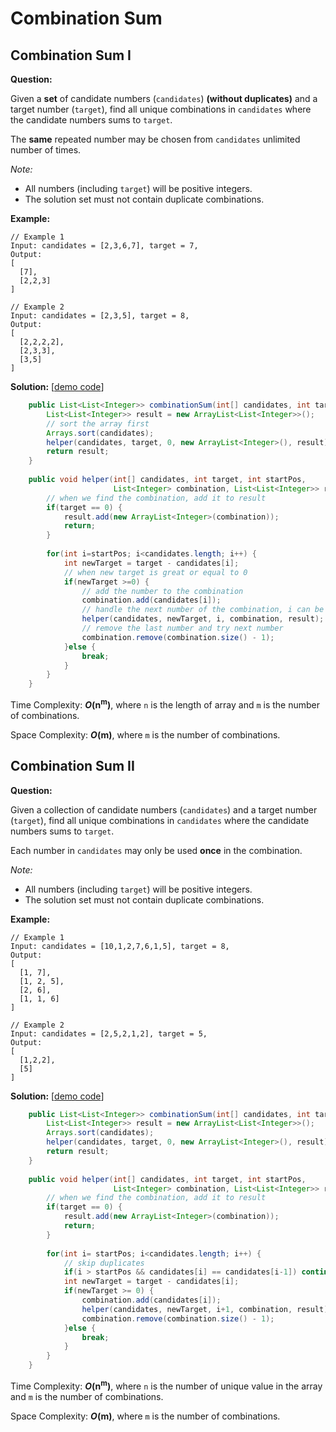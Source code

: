 # Combination Sum

## Combination Sum I

**Question:** 

Given a **set** of candidate numbers (`candidates`) **(without duplicates)** and a target number (`target`), find all unique combinations in `candidates` where the candidate numbers sums to `target`.

The **same** repeated number may be chosen from `candidates` unlimited number of times.

*Note:*

- All numbers (including `target`) will be positive integers.
- The solution set must not contain duplicate combinations.

**Example:** 

```
// Example 1
Input: candidates = [2,3,6,7], target = 7,
Output:
[
  [7],
  [2,2,3]
]

// Example 2
Input: candidates = [2,3,5], target = 8,
Output:
[
  [2,2,2,2],
  [2,3,3],
  [3,5]
]
```

**Solution:** [[demo code](https://github.com/AlfredYan/Algorithms_Practice/blob/master/code/CombinationSum.java)] 

```java
	public List<List<Integer>> combinationSum(int[] candidates, int target) {
        List<List<Integer>> result = new ArrayList<List<Integer>>();
        // sort the array first
        Arrays.sort(candidates);
        helper(candidates, target, 0, new ArrayList<Integer>(), result);
        return result;
    }
	
	public void helper(int[] candidates, int target, int startPos, 
                       List<Integer> combination, List<List<Integer>> result) {
		// when we find the combination, add it to result
		if(target == 0) {
			result.add(new ArrayList<Integer>(combination));
			return;
		}
		
		for(int i=startPos; i<candidates.length; i++) {
			int newTarget = target - candidates[i];
			// when new target is great or equal to 0
			if(newTarget >=0) {
				// add the number to the combination
				combination.add(candidates[i]);
				// handle the next number of the combination, i can be reused
				helper(candidates, newTarget, i, combination, result);
				// remove the last number and try next number
				combination.remove(combination.size() - 1);
			}else {
				break;
			}
		}
	}
```

Time Complexity: ***O*(n<sup>m</sup>)**, where `n` is the length of array and `m` is the number of combinations.

Space Complexity: ***O*(m)**, where `m` is the number of combinations.

## Combination Sum II

**Question:** 

Given a collection of candidate numbers (`candidates`) and a target number (`target`), find all unique combinations in `candidates` where the candidate numbers sums to `target`.

Each number in `candidates` may only be used **once** in the combination.

*Note:*

- All numbers (including `target`) will be positive integers.
- The solution set must not contain duplicate combinations.

**Example:** 

```
// Example 1
Input: candidates = [10,1,2,7,6,1,5], target = 8,
Output:
[
  [1, 7],
  [1, 2, 5],
  [2, 6],
  [1, 1, 6]
]

// Example 2 
Input: candidates = [2,5,2,1,2], target = 5,
Output:
[
  [1,2,2],
  [5]
]
```

**Solution:** [[demo code](https://github.com/AlfredYan/Algorithms_Practice/blob/master/code/CombinationSumII.java)]

```java
	public List<List<Integer>> combinationSum(int[] candidates, int target){
		List<List<Integer>> result = new ArrayList<List<Integer>>();
		Arrays.sort(candidates);
		helper(candidates, target, 0, new ArrayList<Integer>(), result);
		return result;
	}
	
	public void helper(int[] candidates, int target, int startPos, 
                       List<Integer> combination, List<List<Integer>> result) {
		// when we find the combination, add it to result
		if(target == 0) {
			result.add(new ArrayList<Integer>(combination));
			return;
		}
		
		for(int i= startPos; i<candidates.length; i++) {
			// skip duplicates
			if(i > startPos && candidates[i] == candidates[i-1]) continue;
			int newTarget = target - candidates[i];
			if(newTarget >= 0) {
				combination.add(candidates[i]);
				helper(candidates, newTarget, i+1, combination, result);
				combination.remove(combination.size() - 1);
			}else {
				break;
			}
		}
	}
```

Time Complexity: ***O*(n<sup>m</sup>)**, where `n` is the number of unique value in the array and `m` is the number of combinations.

Space Complexity: ***O*(m)**, where `m` is the number of combinations.